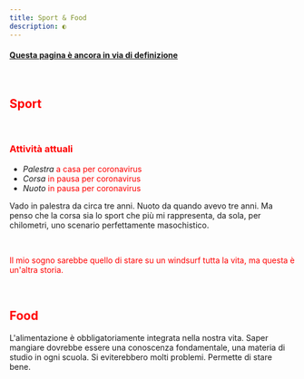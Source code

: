 ```yaml
---
title: Sport & Food
description: ◐
---
```


#### <span style="text-decoration:underline">Questa pagina è ancora in via di definizione</span>

&nbsp;

## <span style="color:red">Sport</span>

&nbsp;

### <span style="color:red">Attività attuali</span>
* _Palestra_ <span style="color:red">a casa per coronavirus</span>
* _Corsa_ <span style="color:red">in pausa per coronavirus</span>
* _Nuoto_ <span style="color:red">in pausa per coronavirus</span>

Vado in palestra da circa tre anni. Nuoto da quando avevo tre anni. Ma penso che la corsa sia lo sport che più mi rappresenta, da sola, per chilometri, uno scenario perfettamente masochistico.

&nbsp;

<span style="color:red">Il mio sogno sarebbe quello di stare su un windsurf tutta la vita, ma questa è un'altra storia.</span>

&nbsp;

## <span style="color:red">Food</span>

L'alimentazione è obbligatoriamente integrata nella nostra vita. Saper mangiare dovrebbe essere una conoscenza fondamentale, una materia di studio in ogni scuola. Si eviterebbero molti problemi. Permette di stare bene.
